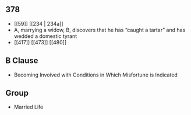 ## 378
- [[59]] [[234 | 234a]] 
- A, marrying a widow, B, discovers that he has “caught a tartar” and has wedded a domestic tyrant
- [[417]] [[473]] [[480]] 

## B Clause
- Becoming Invoived with Conditions in Which Misfortune is Indicated

## Group
- Married Life

